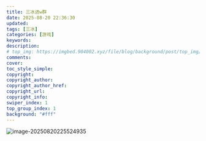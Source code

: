```yaml
---
title: 三冰进w群
date: 2025-08-20 22:36:30
updated:
tags: [三冰]
categories: [游戏]
keywords: 
description:
# top_img: https://imgbed.904002.xyz/file/blog/background/post/top_img/1755703552345_三冰进群.jpg
comments:
cover:
toc_style_simple:
copyright:
copyright_author:
copyright_author_href:
copyright_url:
copyright_info:
swiper_index: 1
top_group_index: 1
background: "#fff"
---
```

![image-20250820225524935](https://imgbed.904002.xyz/file/sanbing/1755699963659_0eb49feaf6ef872a72d9de853e39d0ce.jpg)